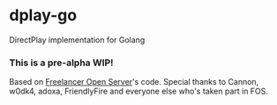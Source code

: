 # dplay-go
DirectPlay implementation for Golang

### This is a pre-alpha WIP!

Based on [Freelancer Open Server](https://bitbucket.org/utrack/fos/overview)'s code.
Special thanks to Cannon, w0dk4, adoxa, FriendlyFire and everyone else who's taken part in FOS.
